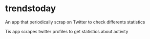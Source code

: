 # trendstoday
An app that periodically scrap on Twitter to check differents statistics

Tis app scrapes twitter profiles to get statistics about activity

